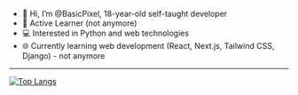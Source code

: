 - 👋 Hi, I’m @BasicPixel, 18-year-old self-taught developer
- 🌱 Active Learner (not anymore)
- 💻 Interested in Python and web technologies
- 🌐 Currently learning web development (React, Next.js, Tailwind CSS, Django) - not anymore

---

[![Top Langs](https://github-readme-stats.vercel.app/api/top-langs/?username=BasicPixel&layout=compact&theme=nord)](https://github.com/anuraghazra/github-readme-stats)

<!-- ![BasicPixel's GitHub stats](https://github-readme-stats.vercel.app/api?username=BasicPixel&show_icons=true&theme=dark) -->
